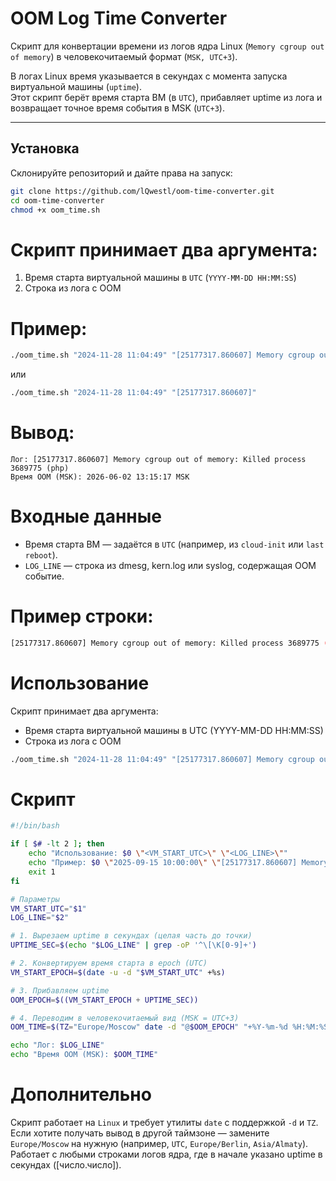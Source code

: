 # OOM Log Time Converter

Скрипт для конвертации времени из логов ядра Linux (`Memory cgroup out of memory`) в человекочитаемый формат (`MSK, UTC+3`).

В логах Linux время указывается в секундах с момента запуска виртуальной машины (`uptime`).  
Этот скрипт берёт время старта ВМ (в `UTC`), прибавляет uptime из лога и возвращает точное время события в MSK (`UTC+3`).

---

## Установка
Склонируйте репозиторий и дайте права на запуск:

```bash
git clone https://github.com/lQwestl/oom-time-converter.git
cd oom-time-converter
chmod +x oom_time.sh
```

# Скрипт принимает два аргумента:
1) Время старта виртуальной машины в `UTC` (`YYYY-MM-DD HH:MM:SS`)
2) Строка из лога с OOM

# Пример:
```bash
./oom_time.sh "2024-11-28 11:04:49" "[25177317.860607] Memory cgroup out of memory: Killed process 3689775 (php)"
```
или
```bash
./oom_time.sh "2024-11-28 11:04:49" "[25177317.860607]"
```

# Вывод:
```
Лог: [25177317.860607] Memory cgroup out of memory: Killed process 3689775 (php)
Время OOM (MSK): 2026-06-02 13:15:17 MSK
```

# Входные данные
- Время старта ВМ — задаётся в `UTC` (например, из `cloud-init` или `last reboot`).
- `LOG_LINE` — строка из dmesg, kern.log или syslog, содержащая OOM событие.

# Пример строки:
```bash
[25177317.860607] Memory cgroup out of memory: Killed process 3689775 (php) total-vm:185960kB, anon-rss:105564kB, file-rss:22424kB, shmem-rss:0kB, UID:10000 pgtables:340kB oom_score_adj:-997
```
# Использование

Скрипт принимает два аргумента:
- Время старта виртуальной машины в UTC (YYYY-MM-DD HH:MM:SS)
- Строка из лога с OOM

```bash
./oom_time.sh "2024-11-28 11:04:49" "[25177317.860607] Memory cgroup out of memory: Killed process 3689775 (php)"
```

# Скрипт

```bash
#!/bin/bash

if [ $# -lt 2 ]; then
    echo "Использование: $0 \"<VM_START_UTC>\" \"<LOG_LINE>\""
    echo "Пример: $0 \"2025-09-15 10:00:00\" \"[25177317.860607] Memory cgroup out of memory: ...\""
    exit 1
fi

# Параметры
VM_START_UTC="$1"
LOG_LINE="$2"

# 1. Вырезаем uptime в секундах (целая часть до точки)
UPTIME_SEC=$(echo "$LOG_LINE" | grep -oP '^\[\K[0-9]+')

# 2. Конвертируем время старта в epoch (UTC)
VM_START_EPOCH=$(date -u -d "$VM_START_UTC" +%s)

# 3. Прибавляем uptime
OOM_EPOCH=$((VM_START_EPOCH + UPTIME_SEC))

# 4. Переводим в человекочитаемый вид (MSK = UTC+3)
OOM_TIME=$(TZ="Europe/Moscow" date -d "@$OOM_EPOCH" "+%Y-%m-%d %H:%M:%S %Z")

echo "Лог: $LOG_LINE"
echo "Время OOM (MSK): $OOM_TIME"
```

# Дополнительно

Скрипт работает на `Linux` и требует утилиты `date` с поддержкой `-d` и `TZ`.
Если хотите получать вывод в другой таймзоне — замените `Europe/Moscow` на нужную (например, `UTC`, `Europe/Berlin`, `Asia/Almaty`).
Работает с любыми строками логов ядра, где в начале указано uptime в секундах ([число.число]).
